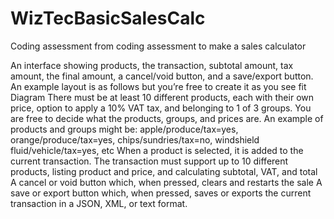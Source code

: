 # WizTecBasicSalesCalc
Coding assessment from coding assessment to make a sales calculator

An interface showing products, the transaction, subtotal amount, tax amount, the final amount, a cancel/void button, and a save/export button. An example layout is as follows but you’re free to create it as you see fit
Diagram
There must be at least 10 different products, each with their own price, option to apply a 10% VAT tax, and belonging to 1 of 3 groups. You are free to decide what the products, groups, and prices are. An example of products and groups might be: apple/produce/tax=yes, orange/produce/tax=yes, chips/sundries/tax=no, windshield fluid/vehicle/tax=yes, etc
When a product is selected, it is added to the current transaction. The transaction must support up to 10 different products, listing product and price, and calculating subtotal, VAT, and total
A cancel or void button which, when pressed, clears and restarts the sale
A save or export button which, when pressed, saves or exports the current transaction in a JSON, XML, or text format.

